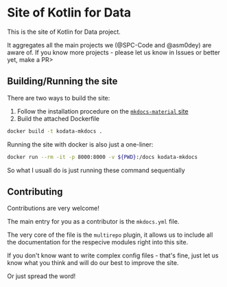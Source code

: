 # Site of Kotlin for Data

This is the site of Kotlin for Data project.

It aggregates all the main projects we (@SPC-Code and @asm0dey) are aware of. If you know more projects - please let us know in Issues or better yet, make a PR>

## Building/Running the site

There are two ways to build the site:

1. Follow the installation procedure on the [`mkdocs-material` site](https://squidfunk.github.io/mkdocs-material/getting-started/#installation)
2. Build the attached Dockerfile

```bash
docker build -t kodata-mkdocs .
```

Running the site with docker is also just a one-liner:

```bash
docker run --rm -it -p 8000:8000 -v ${PWD}:/docs kodata-mkdocs
```

So what I usuall do is just running these command sequentially

## Contributing

Contributions are very welcome!

The main entry for you as a contributor is the `mkdocs.yml` file.

The very core of the file is the `multirepo` plugin, it allows us to include all the documentation for the respecive modules right into this site.

If you don't know want to write complex config files - that's fine, just let us know what you think and will do our best to improve the site.

Or just spread the word!
